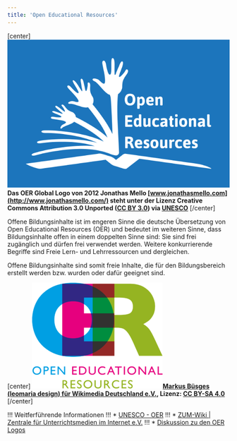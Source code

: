 ```yaml
---
title: 'Open Educational Resources'
---
```

[center]
![UNESCO OER](globaloer.png)**Das OER Global Logo von 2012 Jonathas Mello [www.jonathasmello.com](http://www.jonathasmello.com/)
steht unter der Lizenz Creative Commons Attribution 3.0 Unported ([CC BY 3.0](http://creativecommons.org/licenses/by/3.0))
 via [UNESCO](http://www.unesco.org/new/en/communication-and-information/access-to-knowledge/open-educational-resources/global-oer-logo/)**
[/center]

Offene Bildungsinhalte ist im engeren Sinne die deutsche Übersetzung von Open Educational Resources (OER) und bedeutet im weiteren Sinne, dass Bildungsinhalte offen in einem doppelten Sinne sind: Sie sind frei zugänglich und dürfen frei verwendet werden. Weitere konkurrierende Begriffe sind Freie Lern- und Lehrressourcen und dergleichen.

Offene Bildungsinhalte sind somit freie Inhalte, die für den Bildungsbereich erstellt werden bzw. wurden oder dafür geeignet sind.

[center]
![OER](oer.png)**[Markus Büsges (leomaria design) für Wikimedia Deutschland e.V.](https://commons.wikimedia.org/wiki/File:OER_Logo_Open_Educational_Resources.png), Lizenz: [CC BY-SA 4.0](https://creativecommons.org/licenses/by-sa/4.0/deed.en)**
[/center]

!!! Weitferführende Informationen
!!! * [UNESCO - OER](http://www.unesco.org/new/en/communication-and-information/access-to-knowledge/open-educational-resources/)
!!! * [ZUM-Wiki | Zentrale für Unterrichtsmedien im Internet e.V.](http://wikis.zum.de/zum/Open_Educational_Resources)
!!! * [Diskussion zu den OER Logos](https://open-educational-resources.de/offizielles-oer-logo/)
